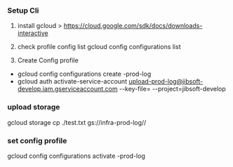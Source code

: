 ### Setup Cli
1. install gcloud > https://cloud.google.com/sdk/docs/downloads-interactive 
2. check profile config list 
gcloud config configurations list 

3. Create Config profile 
 - gcloud config configurations create <project>-prod-log
 - gcloud auth activate-service-account upload-prod-log@jibsoft-develop.iam.gserviceaccount.com --key-file=<file credentails json> --project=jibsoft-develop

### upload storage 

gcloud storage cp ./test.txt gs://infra-prod-log/<project folder>/ 

### set config profile

gcloud config configurations activate <project>-prod-log
